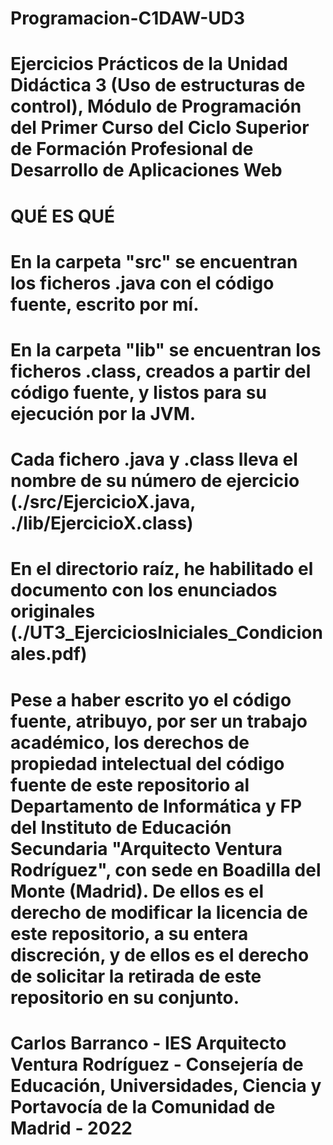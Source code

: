 # Programacion-C1DAW-UD3
# Ejercicios Prácticos de la Unidad Didáctica 3 (Uso de estructuras de control), Módulo de Programación del Primer Curso del Ciclo Superior de Formación Profesional de Desarrollo de Aplicaciones Web
# QUÉ ES QUÉ
# En la carpeta "src" se encuentran los ficheros .java con el código fuente, escrito por mí.
# En la carpeta "lib" se encuentran los ficheros .class, creados a partir del código fuente, y listos para su ejecución por la JVM.
# Cada fichero .java y .class lleva el nombre de su número de ejercicio (./src/EjercicioX.java, ./lib/EjercicioX.class)
# En el directorio raíz, he habilitado el documento con los enunciados originales (./UT3_EjerciciosIniciales_Condicionales.pdf)
# Pese a haber escrito yo el código fuente, atribuyo, por ser un trabajo académico, los derechos de propiedad intelectual del código fuente de este repositorio al Departamento de Informática y FP del Instituto de Educación Secundaria "Arquitecto Ventura Rodríguez", con sede en Boadilla del Monte (Madrid). De ellos es el derecho de modificar la licencia de este repositorio, a su entera discreción, y de ellos es el derecho de solicitar la retirada de este repositorio en su conjunto.
# Carlos Barranco - IES Arquitecto Ventura Rodríguez - Consejería de Educación, Universidades, Ciencia y Portavocía de la Comunidad de Madrid - 2022